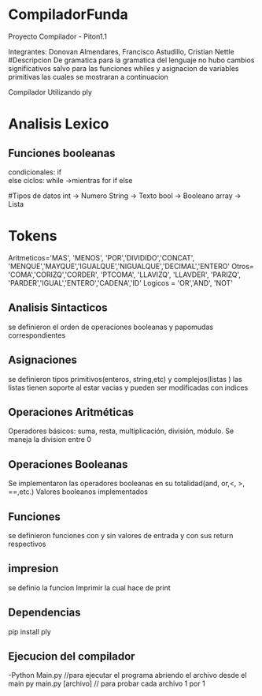 # CompiladorFunda

Proyecto Compilador - Piton1.1

Integrantes: Donovan Almendares, Francisco Astudillo, Cristian Nettle
#Descripcion De gramatica
para la gramatica del lenguaje no hubo cambios significativos salvo para las funciones whiles y asignacion de variables primitivas las cuales se mostraran a continuacion


Compilador Utilizando ply
# Analisis Lexico
## Funciones booleanas 
  condicionales:
  if  
  else 
  ciclos:
  while  →mientras
  for
  if else

  #Tipos de datos 
    int  → Numero
    String  → Texto 
    bool  → Booleano 
    array  → Lista


# Tokens
  Aritmeticos='MAS', 'MENOS', 'POR','DIVIDIDO','CONCAT', 'MENQUE','MAYQUE','IGUALQUE','NIGUALQUE','DECIMAL','ENTERO'
  Otros= 'COMA','CORIZQ','CORDER', 'PTCOMA', 'LLAVIZQ', 'LLAVDER', 'PARIZQ', 'PARDER','IGUAL','ENTERO','CADENA','ID'
  Logicos = 'OR','AND', 'NOT'

## Analisis Sintacticos
  se definieron el orden de operaciones booleanas y papomudas correspondientes 

## Asignaciones
  se definieron tipos primitivos(enteros, string,etc) y complejos(listas )
  las listas tienen soporte al estar vacias y pueden ser modificadas con indices 
  
## Operaciones Aritméticas

  Operadores básicos: suma, resta, multiplicación, división, módulo.
  Se maneja la division entre 0

  
## Operaciones Booleanas
  Se implementaron las operadores booleanas en su totalidad(and, or,<, >, ==,etc.)
  Valores booleanos implementados
    
## Funciones
  se definieron funciones con y sin valores de entrada y con sus return respectivos

## impresion
  se definio la funcion Imprimir la cual hace de print
  
## Dependencias
  pip install ply

## Ejecucion del compilador
  -Python Main.py //para ejecutar el programa abriendo el archivo desde el main
  py main.py [archivo] // para probar cada archivo 1 por 1
    
